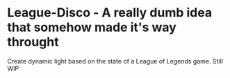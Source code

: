 # League-Disco - A really dumb idea that somehow made it's way throught
Create dynamic light based on the state of a League of Legends game. Still WIP